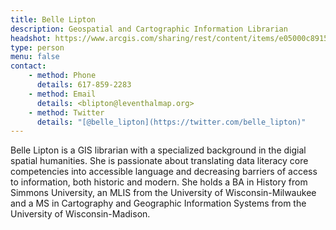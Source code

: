 ```yaml
---
title: Belle Lipton
description: Geospatial and Cartographic Information Librarian
headshot: https://www.arcgis.com/sharing/rest/content/items/e05000c891504df39e1238288d53f722/resources/me__1525711532853__w591.png
type: person
menu: false
contact:
    - method: Phone
      details: 617-859-2283
    - method: Email
      details: <blipton@leventhalmap.org>
    - method: Twitter
      details: "[@belle_lipton](https://twitter.com/belle_lipton)"
---
```

Belle Lipton is a GIS librarian with a specialized background in the digial spatial humanities. She is passionate about translating data literacy core competencies into accessible language and decreasing barriers of access to information, both historic and modern. She holds a BA in History from Simmons University, an MLIS from the University of Wisconsin-Milwaukee and a MS in Cartography and Geographic Information Systems from the University of Wisconsin-Madison.